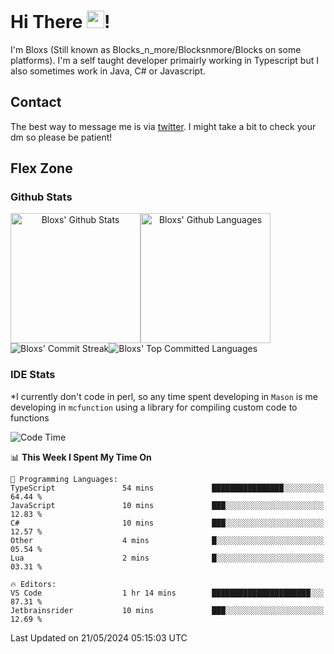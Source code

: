 # Hi There <img src="https://media.giphy.com/media/hvRJCLFzcasrR4ia7z/giphy.gif" width="28">!
I'm Bloxs (Still known as Blocks_n_more/Blocksnmore/Blocks on some platforms). I'm a self taught developer primairly working in Typescript but I also sometimes work in Java, C# or Javascript. 

## Contact
The best way to message me is via [twitter](https://twitter.com/blocksnmore). I might take a bit to check your dm so please be patient!

## Flex Zone
### Github Stats
<div style="display: flex;" align="center">
  <img src="https://readme-stats-gules.vercel.app/api?username=Blocksnmore&bg_color=23272A&show_icons=true&count_private=true&title_color=fff&text_color=fff&icon_color=3d34eb&hide_border=true&border_radius=10" alt="Bloxs' Github Stats" style="height: 13rem" />
 <img src="https://readme-stats-gules.vercel.app/api/top-langs/?username=Blocksnmore&layout=donut&count_private=true&hide_border=true&bg_color=23272A&title_color=fff&text_color=fff&icon_color=3d34eb&border_radius=10" alt="Bloxs' Github Languages" style="height: 13rem;" />
</div>
<div style="display: flex;" align="center">
  <img src="https://streak-stats.demolab.com?user=Blocksnmore&theme=github-dark-blue&hide_border=true" alt="Bloxs' Commit Streak">
  <img src="http://github-profile-summary-cards.vercel.app/api/cards/most-commit-language?username=Blocksnmore&theme=github_dark" alt="Bloxs' Top Committed Languages">
</div>

### IDE Stats
*I currently don't code in perl, so any time spent developing in `Mason` is me developing in `mcfunction` using a library for compiling custom code to functions
<!--START_SECTION:waka-->
![Code Time](http://img.shields.io/badge/Code%20Time-826%20hrs%2031%20mins-blue)

📊 **This Week I Spent My Time On** 

```text
💬 Programming Languages: 
TypeScript               54 mins             ████████████████░░░░░░░░░   64.44 % 
JavaScript               10 mins             ███░░░░░░░░░░░░░░░░░░░░░░   12.83 % 
C#                       10 mins             ███░░░░░░░░░░░░░░░░░░░░░░   12.57 % 
Other                    4 mins              █░░░░░░░░░░░░░░░░░░░░░░░░   05.54 % 
Lua                      2 mins              █░░░░░░░░░░░░░░░░░░░░░░░░   03.31 % 

🔥 Editors: 
VS Code                  1 hr 14 mins        ██████████████████████░░░   87.31 % 
Jetbrainsrider           10 mins             ███░░░░░░░░░░░░░░░░░░░░░░   12.69 % 
```


 Last Updated on 21/05/2024 05:15:03 UTC
<!--END_SECTION:waka-->
